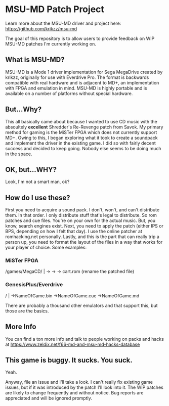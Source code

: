 # MSU-MD Patch Project
Learn more about the MSU-MD driver and project here: https://github.com/krikzz/msu-md

The goal of this repository is to allow users to provide feedback on WIP MSU-MD patches I'm currently working on.

## What is MSU-MD?
MSU-MD is a Mode 1 driver implementation for Sega MegaDrive created by krikzz, originally for use with Everdrive Pro.
The format is backwards compatible with real hardware and is adjacent to MD+, an implementation with FPGA and emulation in mind.
MSU-MD is highly portable and is available on a number of platforms without special hardware. 

## But...Why? </reynolds>
This all basically came about because I wanted to use CD music with the absoultely **excellent** Shredder's Re-Revenge patch from Savok. My primary method for gaming is the MiSTer FPGA which does not currently support MD+. 
Owing to this, I began exploring what it took to create a soundpack and implement the driver in the existing game. I did so with fairly decent success and decided to keep going. Nobody else seems to be doing much in the space.

## OK, but...WHY?
Look, I'm not a smart man, ok?

## How do I use these?
First you need to acquire a sound pack. I don't, won't, and can't distribute them. In that order. I only distribute stuff that's legal to distribute. So rom patches and cue files. You're on your own for the actual music. But, you know, search engines exist. 
Next, you need to apply the patch (either IPS or BPS, depending on how I felt that day). I use the online patcher at romhacking.net personally. 
Lastly, and this is the part that can really trip a person up, you need to format the layout of the files in a way that works for your player of choice. Some examples:

### MiSTer FPGA
/games/MegaCD/<FolderName>
       |
	-> <bin file>
	-> <cue file>
	-> cart.rom (rename the patched file)
		
### GenesisPlus/Everdrive
<GamesFolder>/<FolderName>
	|
	 ->NameOfGame.bin
	 ->NameOfGame.cue
	 ->NameOfGame.md
		 
		 
There are probably a thousand other emulators and that support this, but those are the basics. 

## More Info
You can find a ton more info and talk to people working on packs and hacks at https://www.zeldix.net/f66-md-and-msu-md-hacks-database

## This game is buggy. It sucks. You suck.
Yeah. 

Anyway, file an issue and I'll take a look. I can't really fix existing game issues, but if it was introduced by the patch I'll look into it. The WIP patches are likely to change frequently and without notice. Bug reports are appreciated and will be ignored promptly. 
